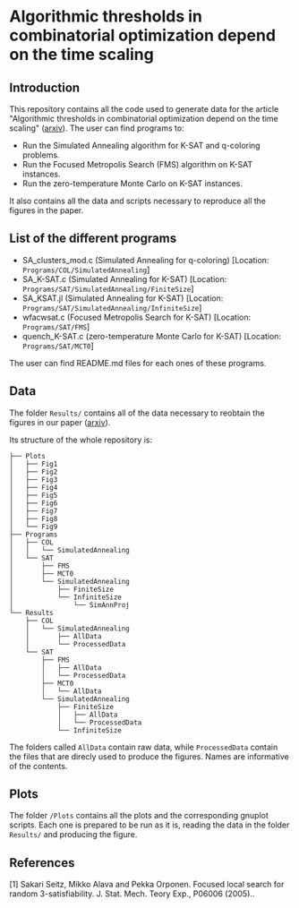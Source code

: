 # Algorithmic thresholds in combinatorial optimization depend on the time scaling

## Introduction

This repository contains all the code used to generate data for the article "Algorithmic thresholds in combinatorial optimization depend on the time scaling" ([arxiv](https://doi.org/10.48550/arXiv.2504.11174)). The user can find programs to:
* Run the Simulated Annealing algorithm for K-SAT and q-coloring problems.
* Run the Focused Metropolis Search (FMS) algorithm on K-SAT instances.
* Run the zero-temperature Monte Carlo on K-SAT instances.

It also contains all the data and scripts necessary to reproduce all the figures in the paper.

## List of the different programs

- SA_clusters_mod.c (Simulated Annealing for q-coloring) [Location: `Programs/COL/SimulatedAnnealing`]
- SA_K-SAT.c (Simulated Annealing for K-SAT) [Location: `Programs/SAT/SimulatedAnnealing/FiniteSize`]
- SA_KSAT.jl (Simulated Annealing for K-SAT) [Location: `Programs/SAT/SimulatedAnnealing/InfiniteSize`]
- wfacwsat.c (Focused Metropolis Search for K-SAT) [Location: `Programs/SAT/FMS`]
- quench_K-SAT.c (zero-temperature Monte Carlo for K-SAT) [Location: `Programs/SAT/MCT0`]


The user can find README.md files for each ones of these programs.

## Data

The folder `Results/` contains all of the data necessary to reobtain the figures in our paper ([arxiv](https://doi.org/10.48550/arXiv.2504.11174)).

Its structure of the whole repository is:

```
├── Plots
│   ├── Fig1
│   ├── Fig2
│   ├── Fig3
│   ├── Fig4
│   ├── Fig5
│   ├── Fig6
│   ├── Fig7
│   ├── Fig8
│   └── Fig9
├── Programs
│   ├── COL
│   │   └── SimulatedAnnealing
│   └── SAT
│       ├── FMS
│       ├── MCT0
│       └── SimulatedAnnealing
│           ├── FiniteSize
│           └── InfiniteSize
│               └── SimAnnProj
└── Results
    ├── COL
    │   └── SimulatedAnnealing
    │       ├── AllData
    │       └── ProcessedData
    └── SAT
        ├── FMS
        │   ├── AllData
        │   └── ProcessedData
        ├── MCT0
        │   └── AllData
        └── SimulatedAnnealing
            ├── FiniteSize
            │   ├── AllData
            │   └── ProcessedData
            └── InfiniteSize
```

The folders called `AllData` contain raw data, while `ProcessedData` contain the files that are direcly used to produce the figures. Names are informative of the contents.


## Plots

The folder `/Plots` contains all the plots and the corresponding gnuplot scripts. Each one is prepared to be run as it is, reading the data in the folder `Results/` and producing the figure.

## References
<a id="1">[1]</a> 
Sakari Seitz, Mikko Alava and Pekka Orponen. 
Focused local search for random 3-satisfiability. 
J. Stat. Mech. Teory Exp., P06006 (2005)..
